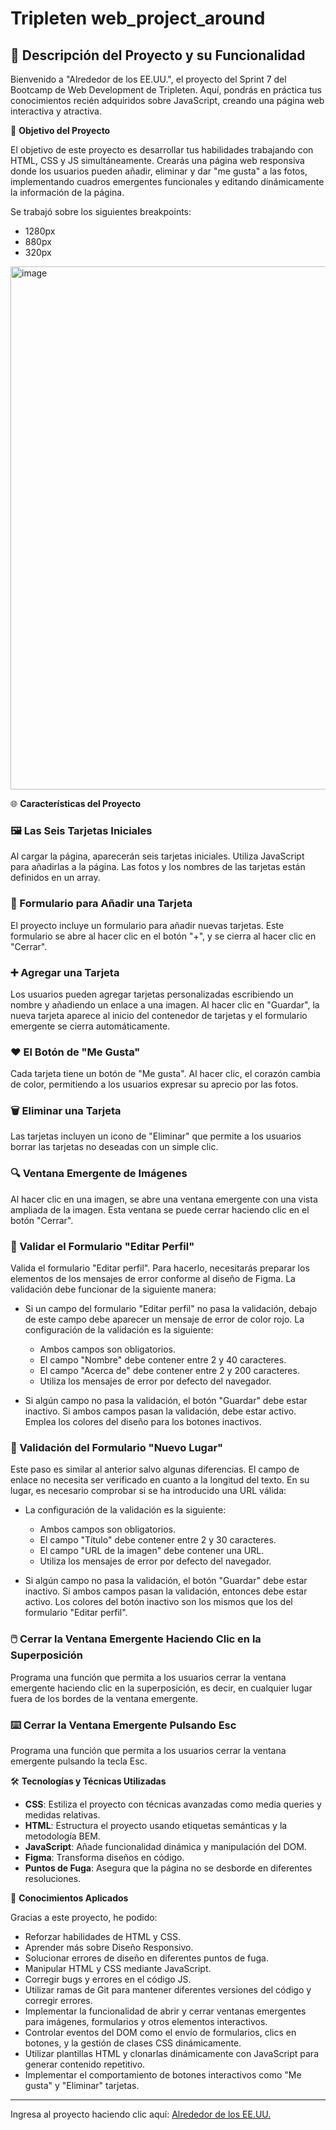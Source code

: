 # Tripleten web_project_around

## 🌟 Descripción del Proyecto y su Funcionalidad

Bienvenido a "Alrededor de los EE.UU.", el proyecto del Sprint 7 del Bootcamp de Web Development de Tripleten. Aquí, pondrás en práctica tus conocimientos recién adquiridos sobre JavaScript, creando una página web interactiva y atractiva.

🎯 **Objetivo del Proyecto**

El objetivo de este proyecto es desarrollar tus habilidades trabajando con HTML, CSS y JS simultáneamente. Crearás una página web responsiva donde los usuarios pueden añadir, eliminar y dar "me gusta" a las fotos, implementando cuadros emergentes funcionales y editando dinámicamente la información de la página.

Se trabajó sobre los siguientes breakpoints:
- 1280px
- 880px
- 320px
  
<img width="837" alt="image" src="https://github.com/heyzyanlml/web_project_around/assets/166194594/a1a78ccd-e386-4cce-b1c0-6065b4691d57">

🌐 **Características del Proyecto**

### 🖼️ Las Seis Tarjetas Iniciales
Al cargar la página, aparecerán seis tarjetas iniciales. Utiliza JavaScript para añadirlas a la página. Las fotos y los nombres de las tarjetas están definidos en un array.

### 📝 Formulario para Añadir una Tarjeta
El proyecto incluye un formulario para añadir nuevas tarjetas. Este formulario se abre al hacer clic en el botón "+", y se cierra al hacer clic en "Cerrar".

### ➕ Agregar una Tarjeta
Los usuarios pueden agregar tarjetas personalizadas escribiendo un nombre y añadiendo un enlace a una imagen. Al hacer clic en "Guardar", la nueva tarjeta aparece al inicio del contenedor de tarjetas y el formulario emergente se cierra automáticamente.

### ❤️ El Botón de "Me Gusta"
Cada tarjeta tiene un botón de "Me gusta". Al hacer clic, el corazón cambia de color, permitiendo a los usuarios expresar su aprecio por las fotos.

### 🗑️ Eliminar una Tarjeta
Las tarjetas incluyen un icono de "Eliminar" que permite a los usuarios borrar las tarjetas no deseadas con un simple clic.

### 🔍 Ventana Emergente de Imágenes
Al hacer clic en una imagen, se abre una ventana emergente con una vista ampliada de la imagen. Esta ventana se puede cerrar haciendo clic en el botón "Cerrar".

### 📝 Validar el Formulario "Editar Perfil"
Valida el formulario "Editar perfil". Para hacerlo, necesitarás preparar los elementos de los mensajes de error conforme al diseño de Figma. La validación debe funcionar de la siguiente manera:

- Si un campo del formulario "Editar perfil" no pasa la validación, debajo de este campo debe aparecer un mensaje de error de color rojo. La configuración de la validación es la siguiente:
  - Ambos campos son obligatorios.
  - El campo "Nombre" debe contener entre 2 y 40 caracteres.
  - El campo "Acerca de" debe contener entre 2 y 200 caracteres.
  - Utiliza los mensajes de error por defecto del navegador.

- Si algún campo no pasa la validación, el botón "Guardar" debe estar inactivo. Si ambos campos pasan la validación, debe estar activo. Emplea los colores del diseño para los botones inactivos.

### 📝 Validación del Formulario "Nuevo Lugar"
Este paso es similar al anterior salvo algunas diferencias. El campo de enlace no necesita ser verificado en cuanto a la longitud del texto. En su lugar, es necesario comprobar si se ha introducido una URL válida:

- La configuración de la validación es la siguiente:
  - Ambos campos son obligatorios.
  - El campo "Título" debe contener entre 2 y 30 caracteres.
  - El campo "URL de la imagen" debe contener una URL.
  - Utiliza los mensajes de error por defecto del navegador.

- Si algún campo no pasa la validación, el botón "Guardar" debe estar inactivo. Si ambos campos pasan la validación, entonces debe estar activo. Los colores del botón inactivo son los mismos que los del formulario "Editar perfil".

### 🖱️ Cerrar la Ventana Emergente Haciendo Clic en la Superposición
Programa una función que permita a los usuarios cerrar la ventana emergente haciendo clic en la superposición, es decir, en cualquier lugar fuera de los bordes de la ventana emergente.

### ⌨️ Cerrar la Ventana Emergente Pulsando Esc
Programa una función que permita a los usuarios cerrar la ventana emergente pulsando la tecla Esc.

🛠️ **Tecnologías y Técnicas Utilizadas**

- **CSS**: Estiliza el proyecto con técnicas avanzadas como media queries y medidas relativas.
- **HTML**: Estructura el proyecto usando etiquetas semánticas y la metodología BEM.
- **JavaScript**: Añade funcionalidad dinámica y manipulación del DOM.
- **Figma**: Transforma diseños en código.
- **Puntos de Fuga**: Asegura que la página no se desborde en diferentes resoluciones.

🌈 **Conocimientos Aplicados**

Gracias a este proyecto, he podido:

- Reforzar habilidades de HTML y CSS.
- Aprender más sobre Diseño Responsivo.
- Solucionar errores de diseño en diferentes puntos de fuga.
- Manipular HTML y CSS mediante JavaScript.
- Corregir bugs y errores en el código JS.
- Utilizar ramas de Git para mantener diferentes versiones del código y corregir errores.
- Implementar la funcionalidad de abrir y cerrar ventanas emergentes para imágenes, formularios y otros elementos interactivos.
- Controlar eventos del DOM como el envío de formularios, clics en botones, y la gestión de clases CSS dinámicamente.
- Utilizar plantillas HTML y clonarlas dinámicamente con JavaScript para generar contenido repetitivo.
- Implementar el comportamiento de botones interactivos como "Me gusta" y "Eliminar" tarjetas.

---
Ingresa al proyecto haciendo clic aquí: [Alrededor de los EE.UU.](https://heyzyanlml.github.io/web_project_around/)


